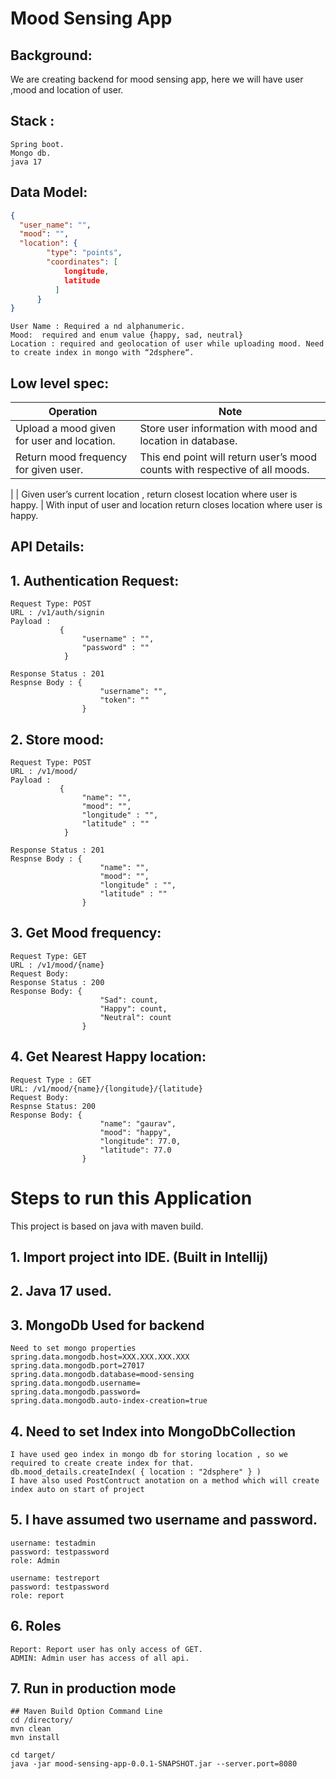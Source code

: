# Mood Sensing App


## Background:

We are creating backend for mood sensing app, here we will have user ,mood and location of user.

## Stack :

    Spring boot.
    Mongo db.
    java 17

## Data Model:

```json
{
  "user_name": "",
  "mood": "",
  "location": {
        "type": "points",
        "coordinates": [
            longitude,
            latitude
          ]
      }
}
   ```
<!-- TOC -->
    User Name : Required a nd alphanumeric.
    Mood:  required and enum value {happy, sad, neutral}
    Location : required and geolocation of user while uploading mood. Need to create index in mongo with “2dsphere“.
<!-- TOC -->


## Low level spec:

| Operation                                                                    | Note |
|------------------------------------------------------------------------------|------|
| Upload a mood given for user and location.                                   |  Store user information with mood and location in database.    |
| Return mood frequency for given user.                                        |    This end point will return user’s mood counts with respective of all moods.
|
| Given user’s current location , return closest location where user is happy. | With input of user and location return closes location where user is happy.



## API Details:
<!-- TOC -->

## 1. Authentication Request:
    Request Type: POST 
    URL : /v1/auth/signin
    Payload :
               {
                    "username" : "",
                    "password" : ""
                }

    Response Status : 201
    Respnse Body : {
                        "username": "",
                        "token": ""
                    }

 ## 2. Store mood:
    Request Type: POST 
    URL : /v1/mood/
    Payload :
               {
                    "name": "",
                    "mood": "",
                    "longitude" : "",
                    "latitude" : ""
                }

    Response Status : 201
    Respnse Body : {
                        "name": "",
                        "mood": "",
                        "longitude" : "",
                        "latitude" : ""
                    }
        
## 3. Get Mood frequency:
    Request Type: GET
    URL : /v1/mood/{name}
    Request Body: 
    Response Status : 200
    Response Body: {
                        "Sad": count,
                        "Happy": count,
                        "Neutral": count
                    }

## 4. Get Nearest Happy location:
    Request Type : GET
    URL: /v1/mood/{name}/{longitude}/{latitude}
    Request Body: 
    Respnse Status: 200
    Response Body: {
                        "name": "gaurav",
                        "mood": "happy",
                        "longitude": 77.0,
                        "latitude": 77.0
                    }
<!-- TOC -->

# Steps to run this Application
This project is based on java with maven build. 
## 1. Import project into IDE. (Built in Intellij)

## 2. Java 17  used.

## 3. MongoDb Used for backend
    Need to set mongo properties
    spring.data.mongodb.host=XXX.XXX.XXX.XXX
    spring.data.mongodb.port=27017
    spring.data.mongodb.database=mood-sensing
    spring.data.mongodb.username=
    spring.data.mongodb.password=
    spring.data.mongodb.auto-index-creation=true

## 4. Need to set Index into MongoDbCollection
    I have used geo index in mongo db for storing location , so we required to create create index for that.
    db.mood_details.createIndex( { location : "2dsphere" } )
    I have also used PostContruct anotation on a method which will create index auto on start of project

## 5. I have assumed two username and password.
    username: testadmin
    password: testpassword
    role: Admin
  
    username: testreport
    password: testpassword
    role: report

## 6. Roles
    Report: Report user has only access of GET.
    ADMIN: Admin user has access of all api.

## 7. Run in production mode
    ## Maven Build Option Command Line
    cd /directory/
    mvn clean
    mvn install
    
    cd target/
    java -jar mood-sensing-app-0.0.1-SNAPSHOT.jar --server.port=8080